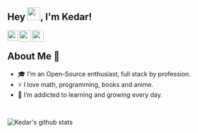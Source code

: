 ## Hey <img src="https://github.com/TheDudeThatCode/TheDudeThatCode/blob/master/Assets/Hi.gif" width="29px">, I'm Kedar!

<a href="https://www.linkedin.com/in/kedar-hargude-608850140">
  <img align="left" width="24px" src="https://cdn.jsdelivr.net/npm/simple-icons@v3/icons/linkedin.svg"  />
</a>
<a href="https://twitter.com/Kedar_Hargude?s=08">
  <img align="left" width="26px" src="https://cdn.jsdelivr.net/npm/simple-icons@v3/icons/twitter.svg" />
</a>
<a href="mailto:hargude481@gmail.com">
  <img align="left" width="26px" src="https://cdn.jsdelivr.net/npm/simple-icons@v3/icons/gmail.svg" />
</a>

<br />

## About Me 🚀
- 🎓 I’m an Open-Source enthusiast, full stack by profession.
- :zap: I love math, programming, books and anime.
- 🌱 I’m addicted to learning and growing every day.
<br />

![Kedar's github stats](https://github-readme-stats.vercel.app/api?username=kedar-hargude&show_icons=true&hide_border=true)
<br />

